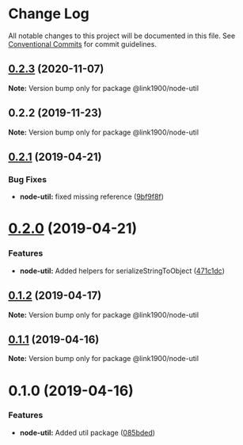 # Change Log

All notable changes to this project will be documented in this file.
See [Conventional Commits](https://conventionalcommits.org) for commit guidelines.

<a name="0.2.3"></a>

## [0.2.3](https://github.com/projects/link1900/repos/link1900/compare/diff?targetBranch=refs%2Ftags%2F@link1900/node-util@0.2.2&sourceBranch=refs%2Ftags%2F@link1900/node-util@0.2.3) (2020-11-07)

**Note:** Version bump only for package @link1900/node-util

<a name="0.2.2"></a>

## 0.2.2 (2019-11-23)

**Note:** Version bump only for package @link1900/node-util

<a name="0.2.1"></a>

## [0.2.1](https://github.com/projects/link1900/repos/link1900/compare/diff?targetBranch=refs%2Ftags%2F@link1900/node-util@0.2.0&sourceBranch=refs%2Ftags%2F@link1900/node-util@0.2.1) (2019-04-21)

### Bug Fixes

- **node-util:** fixed missing reference ([9bf9f8f](https://github.com/projects/link1900/repos/link1900/commits/9bf9f8f))

<a name="0.2.0"></a>

# [0.2.0](https://github.com/projects/link1900/repos/link1900/compare/diff?targetBranch=refs%2Ftags%2F@link1900/node-util@0.1.2&sourceBranch=refs%2Ftags%2F@link1900/node-util@0.2.0) (2019-04-21)

### Features

- **node-util:** Added helpers for serializeStringToObject ([471c1dc](https://github.com/projects/link1900/repos/link1900/commits/471c1dc))

<a name="0.1.2"></a>

## [0.1.2](https://github.com/projects/link1900/repos/link1900/compare/diff?targetBranch=refs%2Ftags%2F@link1900/node-util@0.1.1&sourceBranch=refs%2Ftags%2F@link1900/node-util@0.1.2) (2019-04-17)

**Note:** Version bump only for package @link1900/node-util

<a name="0.1.1"></a>

## [0.1.1](https://github.com/projects/link1900/repos/link1900/compare/diff?targetBranch=refs%2Ftags%2F@link1900/node-util@0.1.0&sourceBranch=refs%2Ftags%2F@link1900/node-util@0.1.1) (2019-04-16)

**Note:** Version bump only for package @link1900/node-util

<a name="0.1.0"></a>

# 0.1.0 (2019-04-16)

### Features

- **node-util:** Added util package ([085bded](https://github.com/projects/link1900/repos/link1900/commits/085bded))
